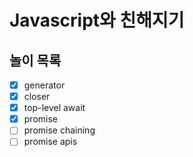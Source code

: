 # Javascript와 친해지기

## 놀이 목록

- [x] generator
- [x] closer
- [x] top-level await
- [x] promise
- [ ] promise chaining
- [ ] promise apis
